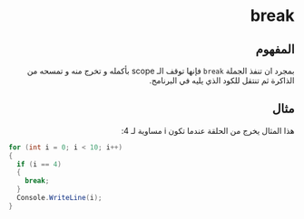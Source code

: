 <div dir="rtl">

# break

## المفهوم

بمجرد ان تنفذ الجملة `break` فإنها توقف الـ scope بأكمله و تخرج منه و تمسحه من الذاكرة ثم تنتقل للكود الذي يليه في البرنامج.



## مثال
هذا المثال يخرج من الحلقة عندما تكون i مساوية لـ 4:

</div>

```C#
for (int i = 0; i < 10; i++) 
{
  if (i == 4) 
  {
    break;
  }
  Console.WriteLine(i);
}

```

